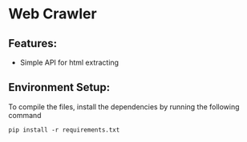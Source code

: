 # Web Crawler

## Features:
* Simple API for html extracting 

## Environment Setup:
To compile the files, install the dependencies by running the following command

```pip install -r requirements.txt```
 
